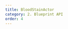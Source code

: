```yaml
---
title: BloodStainActor
category: 2. Blueprint API
order: 4
---
```

<!-- 
### Start Recording
<img src="../../images/Interact.png" width="300" />	


Recording is done in Groups


## Properties
public FString ReplayFileName
public FString LevelName
public FBloodStainPlaybackOptions PlaybackOptions



uint8 bAllowMultiplePlayback : 1
FGuid LastPlaybackKey -->